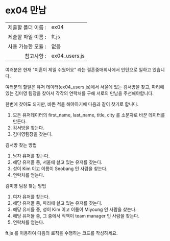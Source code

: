 # ex04 만남

|                      |                    |
| --------------------:| ------------------ |
|   제출할 폴더 이름 :   |  ex04             |
|   제출할 파일 이름 :   |  ft.js            |
|   사용 가능한 모듈 :	 |  없음             |
|   참고사항 :			| ex04_users.js        |

여러분은 현재 "이혼이 제일 쉬웠어요" 라는 결혼중매회사에서 인턴으로 일하고 있습니다.

여러분의 할일은 유저 데이터(ex04_users.js)에서 서울에 있는 김서방을 찾고, 파리에 있는 김미영 팀장을 찾아서 각각의 연락처를 구해 서로의 만남을 주선해야합니다.

한번에 찾아도 되지만, 바쁜 척을 해야하기에 다음과 같이 찾기로 합니다.

1. 모든 유저데이터의 first_name, last_name, title, city 를 소문자로 바꾼 데이터를 만든다.
2. 김서방을 찾는다.
3. 김미영팀장을 찾는다.

김서방 찾는 방법
1. 남자 유저를 찾는다.
2. 해당 유저들 중, 서울에 살고 있는 유저를 찾는다.
3. 성이 Kim 이고 이름이 Seobang 인 사람을 찾는다. 
4. 연락처를 얻는다.

김미영 팀장 찾는 방법
1. 여자 유저를 찾는다.
2. 해당 유저들 중, 파리에 살고 있는 유저를 찾는다.
3. 해당 유저들 중, 성이 Kim 이고 이름이 Miyoung 인 사람을 찾는다.
4. 해당 유저들 중, 그 중에서 직책이 team manager 인 사람을 찾는다.
4. 연락처를 얻는다.

ft.js 를 이용하여 다음의 로직을 수행하는 코드를 작성하세요.
